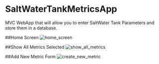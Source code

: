 # SaltWaterTankMetricsApp
MVC WebApp that will allow you to enter SaltWater Tank Parameters and store them in a database.

##Home Screen
![home_screen](https://user-images.githubusercontent.com/19294280/194773611-b89458c3-e076-4282-a0a5-c8c6ebc2470c.PNG)

##Show All Metrics Selected
![show_all_metrics](https://user-images.githubusercontent.com/19294280/194773642-ec9f5c91-f3b5-46e6-a47a-dc19920b3d98.PNG)

##Add New Metric Form
![create_new_metric](https://user-images.githubusercontent.com/19294280/194773659-59af583f-5a9a-42e2-931e-b4af0ee860e9.PNG)

